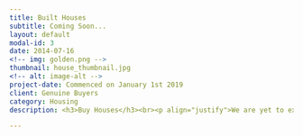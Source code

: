 ```yaml
---
title: Built Houses
subtitle: Coming Soon...
layout: default
modal-id: 3
date: 2014-07-16
<!-- img: golden.png -->
thumbnail: house_thumbnail.jpg
<!-- alt: image-alt -->
project-date: Commenced on January 1st 2019
client: Genuine Buyers
category: Housing
description: <h3>Buy Houses</h3><br><p align="justify">We are yet to explore in this field... Stay tuned...<br>Go ahead and send us your query and we will get back to you withing 24 hours.We here at one step realtor believe in a smooth end to end transaction and our realtor wish master will make sure of that!<br>We are very much motivated by our customer's satisfaction and we yearn to make it happen on our every deal!<br><h4>Can't wait for a call back? Call our realtor at +91 9742760957</h4></p>

---
```


